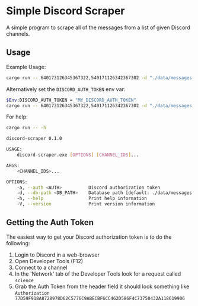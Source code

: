 # Simple Discord Scraper
A simple program to scrape all of the messages from a list of given Discord channels.

## Usage
Example Usage:
```bash
cargo run -- 640173126345367322,540171126342367302 -d "./data/messages.db" -a "MY_DISCORD_AUTH_TOKEN"
```
Alternatively set the `DISCORD_AUTH_TOKEN` env var:
```bash
$Env:DISCORD_AUTH_TOKEN = "MY_DISCORD_AUTH_TOKEN"
cargo run -- 640173126345367322,540171126342367302 -d "./data/messages.db"
```

For help:
``` bash
cargo run -- -h
```
```bash
discord-scraper 0.1.0

USAGE:
    discord-scraper.exe [OPTIONS] [CHANNEL_IDS]...

ARGS:
    <CHANNEL_IDS>...

OPTIONS:
    -a, --auth <AUTH>          Discord authorization token
    -d, --db-path <DB_PATH>    Database path [default: ./data/messages.db]
    -h, --help                 Print help information
    -V, --version              Print version information
```

## Getting the Auth Token
The easiest way to get your Discord authorization token is to do the following:
1. Login to Discord in a web-browser
2. Open Developer Tools (F12)
3. Connect to a channel
4. In the 'Network' tab of the Developer Tools look for a request called `science`
5. Grab the Auth Token from the header field it should look something like 
`Authorization 77D59F918A8728978D62C5776C9ABECBF6CC462D586F4C73750432A118619906`
